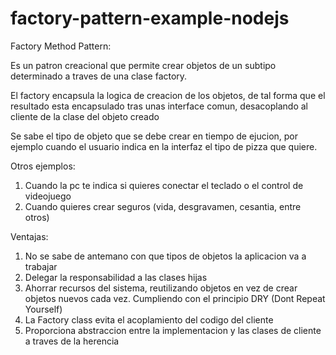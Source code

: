 # factory-pattern-example-nodejs

Factory Method Pattern:

Es un patron creacional que permite crear objetos de un subtipo determinado a traves de una clase factory.

El factory encapsula la logica de creacion de los objetos, de tal forma que el resultado esta encapsulado tras unas interface comun, desacoplando al cliente de la clase del objeto creado

Se sabe el tipo de objeto que se debe crear en tiempo de ejucion, por ejemplo cuando el usuario indica en la interfaz el tipo de pizza que quiere. 

Otros ejemplos:

1) Cuando la pc te indica si quieres conectar el teclado o el control de videojuego
2) Cuando quieres crear seguros (vida, desgravamen, cesantia, entre otros)


Ventajas:

1) No se sabe de antemano con que tipos de objetos la aplicacion va a trabajar
2) Delegar la responsabilidad a las clases hijas
3) Ahorrar recursos del sistema, reutilizando objetos en vez de crear objetos nuevos cada vez. Cumpliendo con el principio DRY (Dont Repeat Yourself)
4) La Factory class evita el acoplamiento del codigo del cliente
5) Proporciona abstraccion entre la implementacion y las clases de cliente a traves de la herencia
